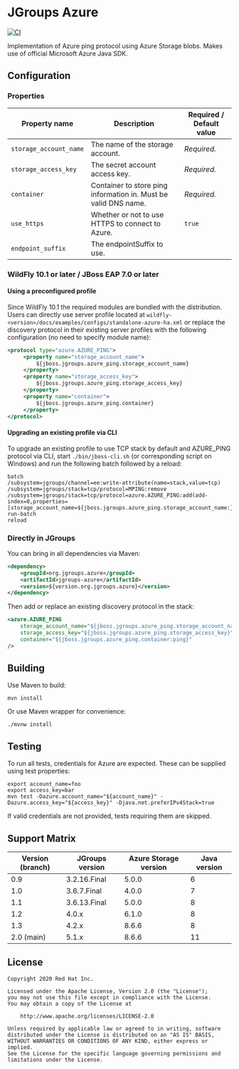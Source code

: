 # JGroups Azure

[![CI](https://github.com/jgroups-extras/jgroups-azure/workflows/CI/badge.svg)](https://github.com/jgroups-extras/jgroups-azure/actions)

Implementation of Azure ping protocol using Azure Storage blobs. Makes use of official Microsoft
Azure Java SDK.

## Configuration

### Properties

Property name          | Description                                                     | Required / Default value
---------------------- | --------------------------------------------------------------- | ------------------------
`storage_account_name` | The name of the storage account.                                | _Required._
`storage_access_key`   | The secret account access key.                                  | _Required._
`container`            | Container to store ping information in. Must be valid DNS name. | _Required._
`use_https`            | Whether or not to use HTTPS to connect to Azure.                | `true`
`endpoint_suffix`      | The endpointSuffix to use.                                      |

### WildFly 10.1 or later / JBoss EAP 7.0 or later

#### Using a preconfigured profile

Since WildFly 10.1 the required modules are bundled with the distribution. Users can directly use server profile located at
`wildfly-<version>/docs/examples/configs/standalone-azure-ha.xml` or replace the discovery protocol in their existing 
server profiles with the following configuration (no need to specify module name):

```xml
<protocol type="azure.AZURE_PING">
     <property name="storage_account_name">
         ${jboss.jgroups.azure_ping.storage_account_name}
     </property>
     <property name="storage_access_key">
         ${jboss.jgroups.azure_ping.storage_access_key}
     </property>
     <property name="container">
         ${jboss.jgroups.azure_ping.container}
     </property>
</protocol>
```

#### Upgrading an existing profile via CLI

To upgrade an existing profile to use TCP stack by default and AZURE_PING protocol via CLI, start `./bin/jboss-cli.sh`
(or corresponding script on Windows) and run the following batch followed by a reload:

```
batch
/subsystem=jgroups/channel=ee:write-attribute(name=stack,value=tcp)
/subsystem=jgroups/stack=tcp/protocol=MPING:remove
/subsystem=jgroups/stack=tcp/protocol=azure.AZURE_PING:add(add-index=0,properties=[storage_account_name=${jboss.jgroups.azure_ping.storage_account_name:},storage_access_key=${jboss.jgroups.azure_ping.storage_access_key:},container=${jboss.jgroups.azure_ping.container:}])
run-batch
reload
```

### Directly in JGroups

You can bring in all dependencies via Maven:

```xml
<dependency>
    <groupId>org.jgroups.azure</groupId>
    <artifactId>jgroups-azure</artifactId>
    <version>${version.org.jgroups.azure}</version>
</dependency>
```

Then add or replace an existing discovery protocol in the stack:

```xml
<azure.AZURE_PING
	storage_account_name="${jboss.jgroups.azure_ping.storage_account_name}"
	storage_access_key="${jboss.jgroups.azure_ping.storage_access_key}"
	container="${jboss.jgroups.azure_ping.container:ping}"
/>
```

## Building

Use Maven to build:

    mvn install

Or use Maven wrapper for convenience:

    ./mvnw install

## Testing

To run all tests, credentials for Azure are expected. These can be supplied using test properties:

    export account_name=foo
    export access_key=bar
    mvn test -Dazure.account_name="${account_name}" -Dazure.access_key="${access_key}" -Djava.net.preferIPv4Stack=true

If valid credentials are not provided, tests requiring them are skipped.

## Support Matrix

Version (branch) | JGroups version | Azure Storage version | Java version
---------------- | --------------- | --------------------- | ------------
0.9              | 3.2.16.Final    | 5.0.0                 | 6
1.0              | 3.6.7.Final     | 4.0.0                 | 7
1.1              | 3.6.13.Final    | 5.0.0                 | 8
1.2              | 4.0.x           | 6.1.0                 | 8
1.3              | 4.2.x           | 8.6.6                 | 8
2.0 (main)       | 5.1.x           | 8.6.6                 | 11          


## License

    Copyright 2020 Red Hat Inc.

    Licensed under the Apache License, Version 2.0 (the "License");
    you may not use this file except in compliance with the License.
    You may obtain a copy of the License at

        http://www.apache.org/licenses/LICENSE-2.0

    Unless required by applicable law or agreed to in writing, software
    distributed under the License is distributed on an "AS IS" BASIS,
    WITHOUT WARRANTIES OR CONDITIONS OF ANY KIND, either express or implied.
    See the License for the specific language governing permissions and
    limitations under the License.

